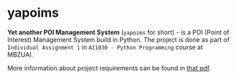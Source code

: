 # yapoims

**Yet another POI Management System** (`yapoims` for short) - is a POI (Point of Interest) Management System build in Python. The project is done as part of `Individual Assignment 1` in `AI1030 - Python Programming` course at MBZUAI.

More information about project requirements can be found in [that pdf](files/IA1_Brief.pdf).
